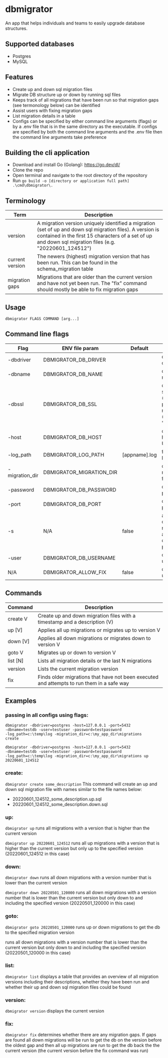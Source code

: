 # dbmigrator

An app that helps individuals and teams to easily upgrade database structures.

## Supported databases

- Postgres
- MySQL

## Features

- Create up and down sql migration files
- Migrate DB structure up or down by running sql files
- Keeps track of all migrations that have been run so that migration gaps (see termonology below) can be identified
- Assist users with fixing migration gaps
- List migration details in a table
- Configs can be specified by either command line arguments (flags) or by a .env file that is in the same directory as the executable. If configs are specified by both the command line arguments and the .env file then the command line arguments take preference

## Building the cli application

- Download and install Go (Golang): https://go.dev/dl/
- Clone the repo
- Open terminal and navigate to the root directory of the repository
- Run <code>go build -o [directory or application full path] .\cmd\dbmigrator\\.</code>

## Terminology

| Term            | Description                                                                                                                                                                                                          |
| --------------- | -------------------------------------------------------------------------------------------------------------------------------------------------------------------------------------------------------------------- |
| version         | A migration version uniquely identified a migration (set of up and down sql migration files). A version is contained in the first 15 characters of a set of up and down sql migration files (e.g. "20220601_124512") |
| current version | The newers (highest) migration version that has been run. This can be found in the schema_migration table                                                                                                            |
| migration gaps  | Migrations that are older than the current version and have not yet been run. The "fix" command should mostly be able to fix migration gaps                                                                          |

## Usage

<code>dbmigrator FLAGS COMMAND [arg...]</code>

## Command line flags

| Flag           | ENV file param           | Default       | Description                                                         |
| -------------- | ------------------------ | ------------- | ------------------------------------------------------------------- |
| -dbdriver      | DBMIGRATOR_DB_DRIVER     |               | database driver                                                     |
| -dbname        | DBMIGRATOR_DB_NAME       |               | database name                                                       |
| -dbssl         | DBMIGRATOR_DB_SSL        |               | database sslsettings (disable, prefer, require) (default "disable") |
| -host          | DBMIGRATOR_DB_HOST       |               | database host IP or URL                                             |
| -log_path      | DBMIGRATOR_LOG_PATH      | [appname].log | full path of log file                                               |
| -migration_dir | DBMIGRATOR_MIGRATION_DIR |               | directory of migration files                                        |
| -password      | DBMIGRATOR_DB_PASSWORD   |               | database password                                                   |
| -port          | DBMIGRATOR_DB_PORT       |               | database port                                                       |
| -s             | N/A                      | false         | allow command to run without any confirmation prompts               |
| -user          | DBMIGRATOR_DB_USERNAME   |               | database username                                                   |
| N/A            | DBMIGRATOR_ALLOW_FIX     | false         | database username                                                   |

## Commands

| Command  | Description                                                                               |
| -------- | ----------------------------------------------------------------------------------------- |
| create V | Create up and down migration files with a timestamp and a description (V)                 |
| up [V]   | Applies all up migrations or migrates up to version V                                     |
| down [V] | Applies all down migrations or migrates down to version V                                 |
| goto V   | Migrates up or down to version V                                                          |
| list [N] | Lists all migration details or the last N migrations                                      |
| version  | Lists the current migration version                                                       |
| fix      | Finds older migrations that have not been executed and attempts to run them in a safe way |

## Examples

### passing in all configs using flags:

<code>dbmigrator -dbdriver=postgres -host=127.0.0.1 -port=5432 -dbname=testdb -user=testuser -password=testpassword -log_path=c:\temp\log -migration_dir=c:\my_app_dir\migrations create</code>

<code>dbmigrator -dbdriver=postgres -host=127.0.0.1 -port=5432 -dbname=testdb -user=testuser -password=testpassword -log_path=c:\temp\log -migration_dir=c:\my_app_dir\migrations up 20220601_124512</code>

### create:

<code>dbmigrator create some_description</code> This command will create an up and down sql migration file with names similar to the file names below:

- 20220601_124512_some_description.up.sql
- 20220601_124512_some_description.down.sql

### up:

<code>dbmigrator up</code> runs all migrations with a version that is higher than the current version

<code>dbmigrator up 20220601_124512</code> runs all up migrations with a version that is higher than the current version but only up to the specified version (20220601_124512 in this case)

### down:

<code>dbmigrator down</code> runs all down migrations with a version number that is lower than the current version

<code>dbmigrator down 20220501_120000</code> runs all down migrations with a version number that is lower than the current version but only down to and including the specified version (20220501_120000 in this case)

### goto:

<code>dbmigrator goto 20220501_120000</code> runs up or down migrations to get the db to the specified migration version

runs all down migrations with a version number that is lower than the current version but only down to and including the specified version (20220501_120000 in this case)

### list:

<code>dbmigrator list</code> displays a table that provides an overview of all migration versions including their descriptions, whether they have been run and whether their up and down sql migration files could be found

### version:

<code>dbmigrator version</code> displays the current version

### fix:

<code>dbmigrator fix</code> determines whether there are any migration gaps. If gaps are found all down migrations will be run to get the db on the version before the oldest gap and then all up migrations are run to get the db back the the current version (the current version before the fix command was run)
